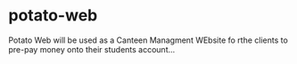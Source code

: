 # potato-web

Potato Web will be used as a Canteen Managment WEbsite fo rthe clients to pre-pay money onto their students account...
